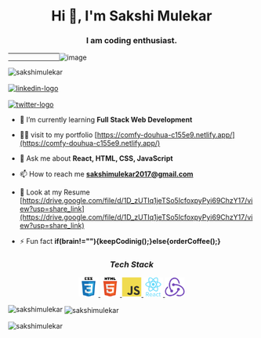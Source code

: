 <h1 align="center">Hi 👋, I'm Sakshi Mulekar</h1>
<h3 align="center">I am coding enthusiast.</h3>
<img src="https://res.cloudinary.com/practicaldev/image/fetch/s--2bZIjPGC--/c_limit%2Cf_auto%2Cfl_progressive%2Cq_66%2Cw_880/https://dev-to-uploads.s3.amazonaws.com/i/d4tvukbt5mra37cvwklk.gif" alt="image" align="right" width=400  >
<hr>
<hr>
<p align="left"> <img src="https://komarev.com/ghpvc/?username=sakshimulekar&label=Profile%20views&color=0e75b6&style=flat" alt="sakshimulekar" /> </p>

<a href="https://www.linkedin.com/in/sakshi-mulekar-27156322b/" target="_blank"><img align="center" src="https://raw.githubusercontent.com/rahuldkjain/github-profile-readme-generator/master/src/images/icons/Social/linked-in-alt.svg" alt="linkedin-logo" height="30" width="40" /></a>

<a href="https://twitter.com/MulekarSakshi" target="blank"><img align="center"
            src="https://raw.githubusercontent.com/rahuldkjain/github-profile-readme-generator/master/src/images/icons/Social/twitter.svg"
            alt="twitter-logo" height="30" width="40" /></a>


- 🌱 I’m currently learning **Full Stack Web Development**

- 👨‍💻 visit to my portfolio [https://comfy-douhua-c155e9.netlify.app/](https://comfy-douhua-c155e9.netlify.app/)

- 💬 Ask me about **React, HTML, CSS, JavaScript**

- 📫 How to reach me **sakshimulekar2017@gmail.com**

- 📄 Look at my Resume [https://drive.google.com/file/d/1D_zUTIq1jeTSo5lcfoxpyPyi69ChzY17/view?usp=share_link](https://drive.google.com/file/d/1D_zUTIq1jeTSo5lcfoxpyPyi69ChzY17/view?usp=share_link)

- ⚡ Fun fact **if(brain!=""){keepCodinig();}else{orderCoffee();}**



<h3 align="center"><i>Tech Stack</i></h3>
<p align="center"> <a href="https://www.w3schools.com/css/" target="_blank" rel="noreferrer"> <img src="https://raw.githubusercontent.com/devicons/devicon/master/icons/css3/css3-original-wordmark.svg" alt="css3" width="40" height="40"/> </a> <a href="https://www.w3.org/html/" target="_blank" rel="noreferrer"> <img src="https://raw.githubusercontent.com/devicons/devicon/master/icons/html5/html5-original-wordmark.svg" alt="html5" width="40" height="40"/> </a> <a href="https://developer.mozilla.org/en-US/docs/Web/JavaScript" target="_blank" rel="noreferrer"> <img src="https://raw.githubusercontent.com/devicons/devicon/master/icons/javascript/javascript-original.svg" alt="javascript" width="40" height="40"/> </a> <a href="https://reactjs.org/" target="_blank" rel="noreferrer"> <img src="https://raw.githubusercontent.com/devicons/devicon/master/icons/react/react-original-wordmark.svg" alt="react" width="40" height="40"/> </a> <a href="https://redux.js.org" target="_blank" rel="noreferrer"> <img src="https://raw.githubusercontent.com/devicons/devicon/master/icons/redux/redux-original.svg" alt="redux" width="40" height="40"/> </a> </p>

<p><img align="left" src="https://github-readme-stats.vercel.app/api/top-langs?username=sakshimulekar&show_icons=true&locale=en&layout=compact" alt="sakshimulekar" /></p>

<p>&nbsp;<img align="center" src="https://github-readme-stats.vercel.app/api?username=sakshimulekar&show_icons=true&locale=en" alt="sakshimulekar" /></p>

<p><img align="center" src="https://github-readme-streak-stats.herokuapp.com/?user=sakshimulekar&" alt="sakshimulekar" /></p>
